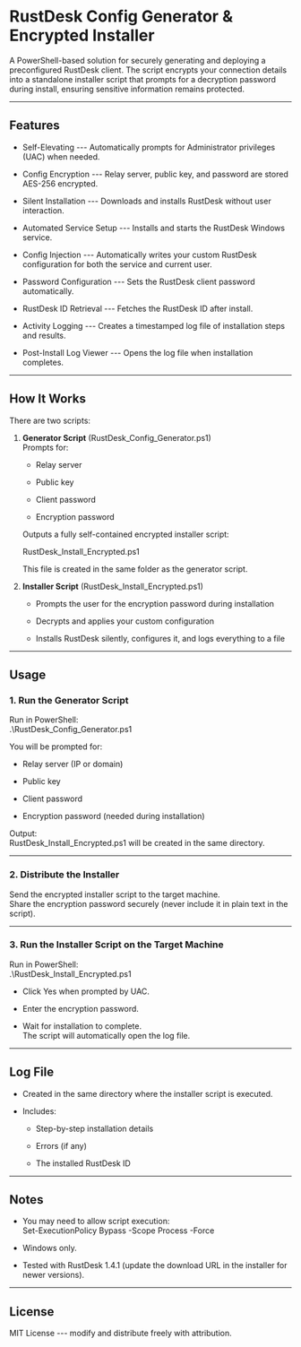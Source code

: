 RustDesk Config Generator & Encrypted Installer
===============================================

A PowerShell-based solution for securely generating and deploying a preconfigured RustDesk client. The script encrypts your connection details into a standalone installer script that prompts for a decryption password during install, ensuring sensitive information remains protected.

* * * * *

Features
--------

-   Self-Elevating --- Automatically prompts for Administrator privileges (UAC) when needed.

-   Config Encryption --- Relay server, public key, and password are stored AES-256 encrypted.

-   Silent Installation --- Downloads and installs RustDesk without user interaction.

-   Automated Service Setup --- Installs and starts the RustDesk Windows service.

-   Config Injection --- Automatically writes your custom RustDesk configuration for both the service and current user.

-   Password Configuration --- Sets the RustDesk client password automatically.

-   RustDesk ID Retrieval --- Fetches the RustDesk ID after install.

-   Activity Logging --- Creates a timestamped log file of installation steps and results.

-   Post-Install Log Viewer --- Opens the log file when installation completes.

* * * * *

How It Works
------------

There are two scripts:

1.  **Generator Script** (RustDesk_Config_Generator.ps1)\
    Prompts for:

    -   Relay server

    -   Public key

    -   Client password

    -   Encryption password

    Outputs a fully self-contained encrypted installer script:

    RustDesk_Install_Encrypted.ps1

    This file is created in the same folder as the generator script.

2.  **Installer Script** (RustDesk_Install_Encrypted.ps1)

    -   Prompts the user for the encryption password during installation

    -   Decrypts and applies your custom configuration

    -   Installs RustDesk silently, configures it, and logs everything to a file

* * * * *

Usage
-----

### 1\. Run the Generator Script

Run in PowerShell:\
.\RustDesk_Config_Generator.ps1

You will be prompted for:

-   Relay server (IP or domain)

-   Public key

-   Client password

-   Encryption password (needed during installation)

Output:\
RustDesk_Install_Encrypted.ps1 will be created in the same directory.

* * * * *

### 2\. Distribute the Installer

Send the encrypted installer script to the target machine.\
Share the encryption password securely (never include it in plain text in the script).

* * * * *

### 3\. Run the Installer Script on the Target Machine

Run in PowerShell:\
.\RustDesk_Install_Encrypted.ps1

-   Click Yes when prompted by UAC.

-   Enter the encryption password.

-   Wait for installation to complete.\
    The script will automatically open the log file.

* * * * *

Log File
--------

-   Created in the same directory where the installer script is executed.

-   Includes:

    -   Step-by-step installation details

    -   Errors (if any)

    -   The installed RustDesk ID

* * * * *

Notes
-----

-   You may need to allow script execution:\
    Set-ExecutionPolicy Bypass -Scope Process -Force

-   Windows only.

-   Tested with RustDesk 1.4.1 (update the download URL in the installer for newer versions).

* * * * *

License
-------

MIT License --- modify and distribute freely with attribution.
